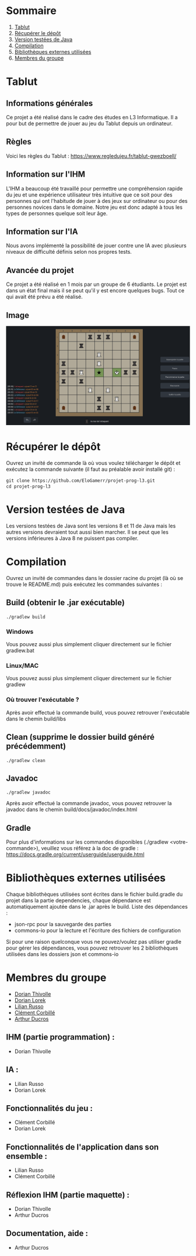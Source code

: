 # Sommaire
1. [Tablut](#Tablut)
2. [Récupérer le dépôt](#Récupérer-le-dépôt)
3. [Version testées de Java](#Version-testées-de-Java)
4. [Compilation](#Compilation)
5. [Bibliothèques externes utilisées](#Bibliothèques-externes-utilisées)
6. [Membres du groupe](#Membres-du-groupe)

# Tablut
## Informations générales
Ce projet a été réalisé dans le cadre des études en L3 Informatique. Il a pour but de permettre de jouer au jeu du Tablut depuis un ordinateur. 
## Règles
Voici les règles du Tablut : https://www.regledujeu.fr/tablut-gwezboell/
## Information sur l'IHM
L'IHM a beaucoup été travaillé pour permettre une compréhension rapide du jeu et une expérience utilisateur très intuitive que ce soit pour des personnes qui ont l'habitude de jouer à des jeux sur ordinateur ou pour des personnes novices dans le domaine. Notre jeu est donc adapté à tous les types de personnes quelque soit leur âge.
## Information sur l'IA
Nous avons implémenté la possibilité de jouer contre une IA avec plusieurs niveaux de difficulté définis selon nos propres tests.
## Avancée du projet
Ce projet a été réalisé en 1 mois par un groupe de 6 étudiants. Le projet est dans un état final mais il se peut qu'il y est encore quelques bugs. Tout ce qui avait été prévu a été réalisé.

## Image
![Image du jeu](game_image.png)

# Récupérer le dépôt
Ouvrez un invité de commande là où vous voulez télécharger le dépôt et exécutez la commande suivante (il faut au préalable avoir installé git) :
```
git clone https://github.com/EloGamerr/projet-prog-l3.git
cd projet-prog-l3
```

# Version testées de Java
Les versions testées de Java sont les versions 8 et 11 de Java mais les autres versions devraient tout aussi bien marcher. Il se peut que les versions inférieures à Java 8 ne puissent pas compiler.

# Compilation
Ouvrez un invité de commandes dans le dossier racine du projet (là où se trouve le README.md) puis exécutez les commandes suivantes :
## Build (obtenir le .jar exécutable)
```
./gradlew build
```

### Windows
Vous pouvez aussi plus simplement cliquer directement sur le fichier gradlew.bat

### Linux/MAC
Vous pouvez aussi plus simplement cliquer directement sur le fichier gradlew

### Où trouver l'exécutable ?
Après avoir effectué la commande build, vous pouvez retrouver l'exécutable dans le chemin build/libs

## Clean (supprime le dossier build généré précédemment)
```
./gradlew clean
```

## Javadoc
```
./gradlew javadoc
```
Après avoir effectué la commande javadoc, vous pouvez retrouver la javadoc dans le chemin build/docs/javadoc/index.html

## Gradle
Pour plus d'informations sur les commandes disponibles (./gradlew \<votre-commande\>), veuillez vous référez à la doc de gradle : https://docs.gradle.org/current/userguide/userguide.html

# Bibliothèques externes utilisées
Chaque bibliothèques utilisées sont écrites dans le fichier build.gradle du projet dans la partie dependencies, chaque dépendance est automatiquement ajoutée dans le .jar après le build. Liste des dépendances :
* json-rpc pour la sauvegarde des parties
* commons-io pour la lecture et l'écriture des fichiers de configuration

Si pour une raison quelconque vous ne pouvez/voulez pas utiliser gradle pour gérer les dépendances, vous pouvez retrouver les 2 bibliothèques utilisées dans les dossiers json et commons-io


# Membres du groupe
* [Dorian Thivolle](https://github.com/NoxFly)
* [Dorian Lorek](https://github.com/EloGamerr)
* [Lilian Russo](https://github.com/Leer0r)
* [Clément Corbillé](https://github.com/corbillc)
* [Arthur Ducros](https://github.com/SpyciBear)

## IHM (partie programmation) :
* Dorian Thivolle

## IA :
* Lilian Russo
* Dorian Lorek

## Fonctionnalités du jeu :
* Clément Corbillé
* Dorian Lorek

## Fonctionnalités de l'application dans son ensemble :
* Lilian Russo
* Clément Corbillé

## Réflexion IHM (partie maquette) :
* Dorian Thivolle
* Arthur Ducros

## Documentation, aide :
* Arthur Ducros